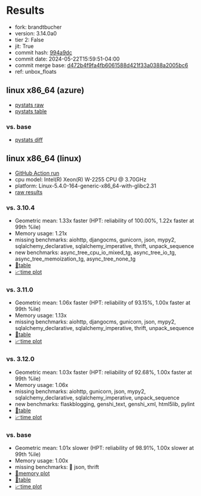 # Results

- fork: brandtbucher
- version: 3.14.0a0
- tier 2: False
- jit: True
- commit hash: [994a9dc](https://github.com/brandtbucher/cpython/commit/994a9dc)
- commit date: 2024-05-22T15:59:51-04:00
- commit merge base: [d472b4f9fa4fb6061588d421f33a0388a2005bc6](https://github.com/brandtbucher/cpython/commit/d472b4f9fa4fb6061588d421f33a0388a2005bc6)
- ref: unbox_floats

## linux x86_64 (azure)

- [pystats raw](bm-20240522-azure-x86_64-brandtbucher-unbox_floats-3.14.0a0-994a9dc-pystats.json)
- [pystats table](bm-20240522-azure-x86_64-brandtbucher-unbox_floats-3.14.0a0-994a9dc-pystats.md)

### vs. base

- [pystats diff](bm-20240522-azure-x86_64-brandtbucher-unbox_floats-3.14.0a0-994a9dc-pystats-vs-base.md)

## linux x86_64 (linux)

- [GitHub Action run](https://github.com/faster-cpython/benchmarking/actions/runs/9197624208)
- cpu model: Intel(R) Xeon(R) W-2255 CPU @ 3.70GHz
- platform: Linux-5.4.0-164-generic-x86_64-with-glibc2.31
- [raw results](bm-20240522-linux-x86_64-brandtbucher-unbox_floats-3.14.0a0-994a9dc.json)

### vs. 3.10.4

- Geometric mean: 1.33x faster (HPT: reliability of 100.00%, 1.22x faster at 99th %ile)
- Memory usage: 1.21x
- missing benchmarks: aiohttp, djangocms, gunicorn, json, mypy2, sqlalchemy_declarative, sqlalchemy_imperative, thrift, unpack_sequence
- new benchmarks: async_tree_cpu_io_mixed_tg, async_tree_io_tg, async_tree_memoization_tg, async_tree_none_tg
- [📄table](bm-20240522-linux-x86_64-brandtbucher-unbox_floats-3.14.0a0-994a9dc-vs-3.10.4.md)
- [📈time plot](bm-20240522-linux-x86_64-brandtbucher-unbox_floats-3.14.0a0-994a9dc-vs-3.10.4.png)

### vs. 3.11.0

- Geometric mean: 1.06x faster (HPT: reliability of 93.15%, 1.00x faster at 99th %ile)
- Memory usage: 1.13x
- missing benchmarks: aiohttp, djangocms, gunicorn, json, mypy2, sqlalchemy_declarative, sqlalchemy_imperative, thrift, unpack_sequence
- [📄table](bm-20240522-linux-x86_64-brandtbucher-unbox_floats-3.14.0a0-994a9dc-vs-3.11.0.md)
- [📈time plot](bm-20240522-linux-x86_64-brandtbucher-unbox_floats-3.14.0a0-994a9dc-vs-3.11.0.png)

### vs. 3.12.0

- Geometric mean: 1.03x faster (HPT: reliability of 92.68%, 1.00x faster at 99th %ile)
- Memory usage: 1.06x
- missing benchmarks: aiohttp, gunicorn, json, mypy2, sqlalchemy_declarative, sqlalchemy_imperative, unpack_sequence
- new benchmarks: flaskblogging, genshi_text, genshi_xml, html5lib, pylint
- [📄table](bm-20240522-linux-x86_64-brandtbucher-unbox_floats-3.14.0a0-994a9dc-vs-3.12.0.md)
- [📈time plot](bm-20240522-linux-x86_64-brandtbucher-unbox_floats-3.14.0a0-994a9dc-vs-3.12.0.png)

### vs. base

- Geometric mean: 1.01x slower (HPT: reliability of 98.91%, 1.00x slower at 99th %ile)
- Memory usage: 1.00x
- missing benchmarks: 🔴 json, thrift
- [🧠memory plot](bm-20240522-linux-x86_64-brandtbucher-unbox_floats-3.14.0a0-994a9dc-vs-base-mem.png)
- [📄table](bm-20240522-linux-x86_64-brandtbucher-unbox_floats-3.14.0a0-994a9dc-vs-base.md)
- [📈time plot](bm-20240522-linux-x86_64-brandtbucher-unbox_floats-3.14.0a0-994a9dc-vs-base.png)

